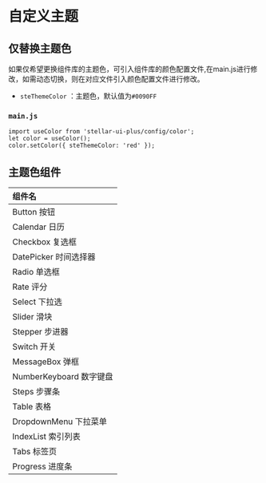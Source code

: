 # 自定义主题

## 仅替换主题色

如果仅希望更换组件库的主题色，可引入组件库的颜色配置文件,在main.js进行修改，如需动态切换，则在对应文件引入颜色配置文件进行修改。

-   `steThemeColor` ：主题色，默认值为`#0090FF`

### `main.js`

```
import useColor from 'stellar-ui-plus/config/color';
let color = useColor();
color.setColor({ steThemeColor: 'red' });
```

## 主题色组件

| 组件名                  |
| :---------------------- |
| Button 按钮             |
| Calendar 日历           |
| Checkbox 复选框         |
| DatePicker 时间选择器   |
| Radio 单选框            |
| Rate 评分               |
| Select 下拉选           |
| Slider 滑块             |
| Stepper 步进器          |
| Switch 开关             |
| MessageBox 弹框         |
| NumberKeyboard 数字键盘 |
| Steps 步骤条            |
| Table 表格              |
| DropdownMenu 下拉菜单   |
| IndexList 索引列表      |
| Tabs 标签页             |
| Progress 进度条         |
